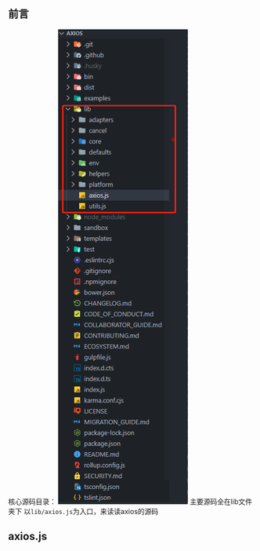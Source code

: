 ## 前言

核心源码目录：
![源码目录](./assets/main-source-code.png)
主要源码全在lib文件夹下
以`lib/axios.js`为入口，来读读axios的源码

## axios.js
